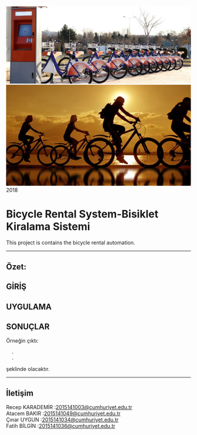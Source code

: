 
![Storybook Screenshot](img/watermark.jfif)
![License](img/373225.jpg) 2018
# Bicycle Rental System-Bisiklet Kiralama Sistemi
This project is  contains the bicycle rental automation.
____________________________________________________________________________________________________________________________________

Özet:
------------------------------




GİRİŞ
------------------------------




UYGULAMA
------------------------------




SONUÇLAR
------------------------------

Örneğin  çıktı:

      .
      . 


şeklinde olacaktır.
___________________________________________________________________________________________________________________________________

İletişim
------------------------------

Recep KARADEMİR :2015141003@cumhuriyet.edu.tr<br>
Atacem BAKIR    :2015141049@cumhuriyet.edu.tr<br>
Çınar UYGUN     :2015141034@cumhuriyet.edu.tr<br>
Fatih BİLGİN    :2015141036@cumhuriyet.edu.tr<br>



